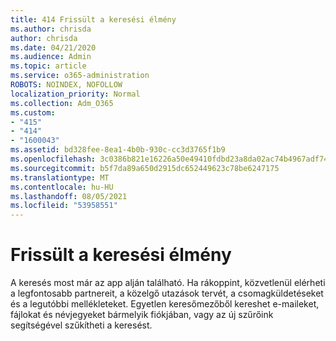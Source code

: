 ```yaml
---
title: 414 Frissült a keresési élmény
ms.author: chrisda
author: chrisda
ms.date: 04/21/2020
ms.audience: Admin
ms.topic: article
ms.service: o365-administration
ROBOTS: NOINDEX, NOFOLLOW
localization_priority: Normal
ms.collection: Adm_O365
ms.custom:
- "415"
- "414"
- "1600043"
ms.assetid: bd328fee-8ea1-4b0b-930c-cc3d3765f1b9
ms.openlocfilehash: 3c0386b821e16226a50e49410fdbd23a8da02ac74b4967adf7409f93c49d8068
ms.sourcegitcommit: b5f7da89a650d2915dc652449623c78be6247175
ms.translationtype: MT
ms.contentlocale: hu-HU
ms.lasthandoff: 08/05/2021
ms.locfileid: "53958551"
---
```

# <a name="search-experience-updated"></a>Frissült a keresési élmény

A keresés most már az app alján található. Ha rákoppint, közvetlenül elérheti a legfontosabb partnereit, a közelgő utazások tervét, a csomagküldetéseket és a legutóbbi mellékleteket. Egyetlen keresőmezőből kereshet e-maileket, fájlokat és névjegyeket bármelyik fiókjában, vagy az új szűrőink segítségével szűkítheti a keresést.

